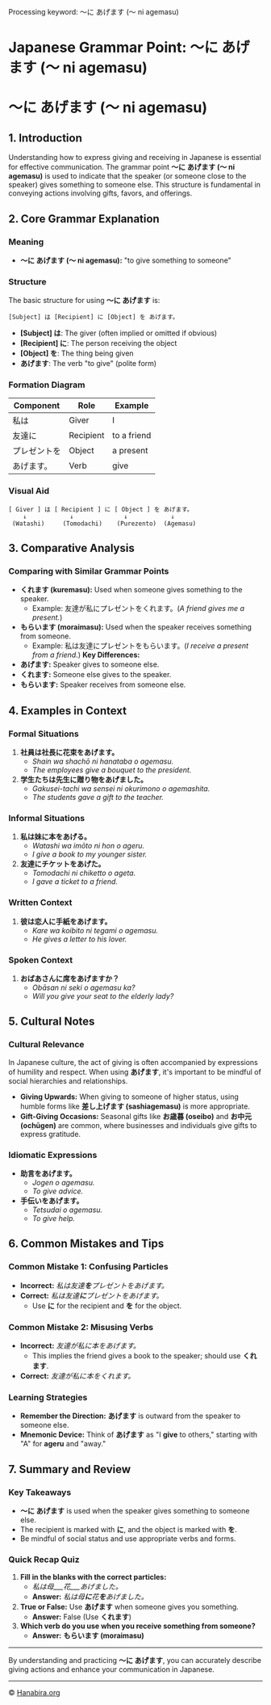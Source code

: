 Processing keyword: ～に あげます (〜 ni agemasu)
# Japanese Grammar Point: ～に あげます (〜 ni agemasu)
# ～に あげます (〜 ni agemasu)
## 1. Introduction
Understanding how to express giving and receiving in Japanese is essential for effective communication. The grammar point **～に あげます (〜 ni agemasu)** is used to indicate that the speaker (or someone close to the speaker) gives something to someone else. This structure is fundamental in conveying actions involving gifts, favors, and offerings.
## 2. Core Grammar Explanation
### Meaning
- **～に あげます (〜 ni agemasu):** "to give something to someone"
### Structure
The basic structure for using **～に あげます** is:
```plaintext
[Subject] は [Recipient] に [Object] を あげます。
```
- **[Subject] は**: The giver (often implied or omitted if obvious)
- **[Recipient] に**: The person receiving the object
- **[Object] を**: The thing being given
- **あげます**: The verb "to give" (polite form)
### Formation Diagram
| Component      | Role      | Example                |
|----------------|-----------|------------------------|
| 私は           | Giver     | I                      |
| 友達に         | Recipient | to a friend            |
| プレゼントを   | Object    | a present              |
| あげます。     | Verb      | give                   |
### Visual Aid
```plaintext
[ Giver ] は [ Recipient ] に [ Object ] を あげます。
    ↓            ↓              ↓            ↓
 (Watashi)     (Tomodachi)    (Purezento)  (Agemasu)
```
## 3. Comparative Analysis
### Comparing with Similar Grammar Points
- **くれます (kuremasu):** Used when someone gives something to the speaker.
  - Example: 友達が私にプレゼントをくれます。(*A friend gives me a present.*)
- **もらいます (moraimasu):** Used when the speaker receives something from someone.
  - Example: 私は友達にプレゼントをもらいます。(*I receive a present from a friend.*)
**Key Differences:**
- **あげます:** Speaker gives to someone else.
- **くれます:** Someone else gives to the speaker.
- **もらいます:** Speaker receives from someone else.
## 4. Examples in Context
### Formal Situations
1. **社員は社長に花束をあげます。**
   - *Shain wa shachō ni hanataba o agemasu.*
   - *The employees give a bouquet to the president.*
2. **学生たちは先生に贈り物をあげました。**
   - *Gakusei-tachi wa sensei ni okurimono o agemashita.*
   - *The students gave a gift to the teacher.*
### Informal Situations
1. **私は妹に本をあげる。**
   - *Watashi wa imōto ni hon o ageru.*
   - *I give a book to my younger sister.*
2. **友達にチケットをあげた。**
   - *Tomodachi ni chiketto o ageta.*
   - *I gave a ticket to a friend.*
### Written Context
1. **彼は恋人に手紙をあげます。**
   - *Kare wa koibito ni tegami o agemasu.*
   - *He gives a letter to his lover.*
### Spoken Context
1. **おばあさんに席をあげますか？**
   - *Obāsan ni seki o agemasu ka?*
   - *Will you give your seat to the elderly lady?*
## 5. Cultural Notes
### Cultural Relevance
In Japanese culture, the act of giving is often accompanied by expressions of humility and respect. When using **あげます**, it's important to be mindful of social hierarchies and relationships.
- **Giving Upwards:** When giving to someone of higher status, using humble forms like **差し上げます (sashiagemasu)** is more appropriate.
- **Gift-Giving Occasions:** Seasonal gifts like **お歳暮 (oseibo)** and **お中元 (ochūgen)** are common, where businesses and individuals give gifts to express gratitude.
### Idiomatic Expressions
- **助言をあげます。**
  - *Jogen o agemasu.*
  - *To give advice.*
- **手伝いをあげます。**
  - *Tetsudai o agemasu.*
  - *To give help.*
## 6. Common Mistakes and Tips
### Common Mistake 1: Confusing Particles
- **Incorrect:** *私は友達**を**プレゼントをあげます。*
- **Correct:** *私は友達**に**プレゼントをあげます。*
  - Use **に** for the recipient and **を** for the object.
### Common Mistake 2: Misusing Verbs
- **Incorrect:** *友達が私に本をあげます。*
  - This implies the friend gives a book to the speaker; should use **くれます**.
- **Correct:** *友達が私に本をくれます。*
### Learning Strategies
- **Remember the Direction:** **あげます** is outward from the speaker to someone else.
- **Mnemonic Device:** Think of **あげます** as "I **give** to others," starting with "A" for **ageru** and "away."
## 7. Summary and Review
### Key Takeaways
- **～に あげます** is used when the speaker gives something to someone else.
- The recipient is marked with **に**, and the object is marked with **を**.
- Be mindful of social status and use appropriate verbs and forms.
### Quick Recap Quiz
1. **Fill in the blanks with the correct particles:**
   - *私は母___花___あげました。*
   - **Answer:** *私は母**に**花**を**あげました。*
2. **True or False:** Use **あげます** when someone gives you something.
   - **Answer:** False (Use **くれます**)
3. **Which verb do you use when you receive something from someone?**
   - **Answer:** **もらいます (moraimasu)**

---
By understanding and practicing **～に あげます**, you can accurately describe giving actions and enhance your communication in Japanese.


---

© [Hanabira.org](https://hanabira.org)
